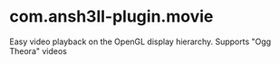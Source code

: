# com.ansh3ll-plugin.movie
Easy video playback on the OpenGL display hierarchy. Supports "Ogg Theora" videos
